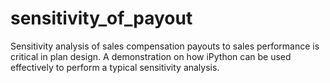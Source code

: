 sensitivity_of_payout
=====================

Sensitivity analysis of sales compensation payouts to sales performance is critical in plan design. A demonstration    on how iPython can be used effectively to perform a typical sensitivity analysis.
